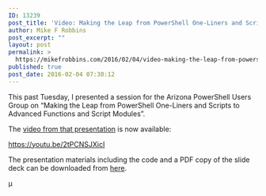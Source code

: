 ```yaml
---
ID: 13239
post_title: 'Video: Making the Leap from PowerShell One-Liners and Scripts to Advanced Functions and Script Modules'
author: Mike F Robbins
post_excerpt: ""
layout: post
permalink: >
  https://mikefrobbins.com/2016/02/04/video-making-the-leap-from-powershell-one-liners-and-scripts-to-advanced-functions-and-script-modules/
published: true
post_date: 2016-02-04 07:30:12
---
```

This past Tuesday, I presented a session for the Arizona PowerShell Users Group on “Making the Leap from PowerShell One-Liners and Scripts to Advanced Functions and Script Modules”.

The <a href="https://youtu.be/2tPCNSJXicI" target="_blank">video from that presentation</a> is now available:

https://youtu.be/2tPCNSJXicI

The presentation materials including the code and a PDF copy of the slide deck can be downloaded from <a href="http://mikefrobbins.com/downloads/AZPowerShell-February2016.zip">here</a>.

µ